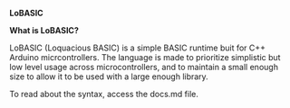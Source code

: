 **LoBASIC**

**What is LoBASIC?**

LoBASIC (Loquacious BASIC) is a simple BASIC runtime buit for C++ Arduino micrcontrollers.
The language is made to prioritize simplistic but low level usage across microcontrollers, and to maintain a small enough size to allow it to be used with a large enough library.

To read about the syntax, access the docs.md file.
